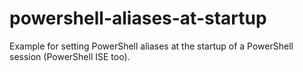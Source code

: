 # powershell-aliases-at-startup
Example for setting PowerShell aliases at the startup of a PowerShell session (PowerShell ISE too).
